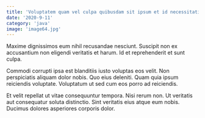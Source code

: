 ```yaml
---
title: 'Voluptatem quam vel culpa quibusdam sit ipsum et id necessitatibus.'
date: '2020-9-11'
category: 'java'
image: 'image64.jpg'
---
```


Maxime dignissimos eum nihil recusandae nesciunt. Suscipit non ex accusantium non eligendi veritatis et harum. Id et reprehenderit et sunt culpa.
 Commodi corrupti ipsa est blanditiis iusto voluptas eos velit. Non perspiciatis aliquam dolor nobis. Quo eius deleniti. Quam quia ipsum reiciendis voluptate. Voluptatum ut sed cum eos porro ad reiciendis.
 Et velit repellat ut vitae consequuntur tempora. Nisi rerum non. Ut veritatis aut consequatur soluta distinctio. Sint veritatis eius atque eum nobis. Ducimus dolores asperiores corporis dolor.
